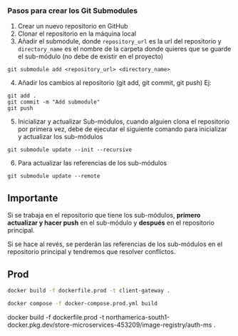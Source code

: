 ### Pasos para crear los Git Submodules


1. Crear un nuevo repositorio en GitHub
2. Clonar el repositorio en la máquina local
3. Añadir el submodule, donde `repository_url` es la url del repositorio y `directory_name` es el nombre de la carpeta donde quieres que se guarde el sub-módulo (no debe de existir en el proyecto)
```
git submodule add <repository_url> <directory_name>
```
4. Añadir los cambios al repositorio (git add, git commit, git push)
Ej:
```
git add .
git commit -m "Add submodule"
git push
```
5. Inicializar y actualizar Sub-módulos, cuando alguien clona el repositorio por primera vez, debe de ejecutar el siguiente comando para inicializar y actualizar los sub-módulos
```
git submodule update --init --recursive
```
6. Para actualizar las referencias de los sub-módulos
```
git submodule update --remote
```


## Importante
Si se trabaja en el repositorio que tiene los sub-módulos, **primero actualizar y hacer push** en el sub-módulo y **después** en el repositorio principal. 

Si se hace al revés, se perderán las referencias de los sub-módulos en el repositorio principal y tendremos que resolver conflictos.


## Prod

```bash
docker build -f dockerfile.prod -t client-gateway .

docker compose -f docker-compose.prod.yml build
```

docker build -f dockerfile.prod -t northamerica-south1-docker.pkg.dev/store-microservices-453209/image-registry/auth-ms .